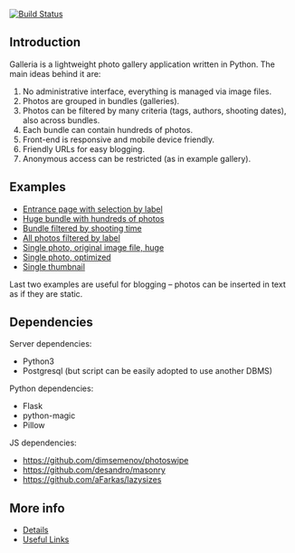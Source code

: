 [![Build Status](https://travis-ci.org/andreynovikov/galleria.svg?branch=master)](https://travis-ci.org/andreynovikov/galleria)
 
## Introduction

Galleria is a lightweight photo gallery application written in Python. The main ideas behind it are:

1. No administrative interface, everything is managed via image files.
2. Photos are grouped in bundles (galleries).
3. Photos can be filtered by many criteria (tags, authors, shooting dates), also across bundles.
4. Each bundle can contain hundreds of photos.
5. Front-end is responsive and mobile device friendly.
6. Friendly URLs for easy blogging.
7. Anonymous access can be restricted (as in example gallery).

## Examples

* [Entrance page with selection by label](https://andreynovikov.info/photos/index)
* [Huge bundle with hundreds of photos](https://andreynovikov.info/photos/travel/Georgia/2015)
* [Bundle filtered by shooting time](https://andreynovikov.info/photos/travel/Georgia/2015?-filt.from=2015-06-25;-filt.till=2015-06-26)
* [All photos filtered by label](https://andreynovikov.info/photos/?-filt.labels=1)
* [Single photo, original image file, huge](https://andreynovikov.info/photos/travel/Georgia/2015/IMG_2171.JPG?format=original)
* [Single photo, optimized](https://andreynovikov.info/photos/travel/Georgia/2015/IMG_2171.JPG)
* [Single thumbnail](https://andreynovikov.info/photos/travel/Georgia/2015/IMG_2171.JPG?format=thumbnail)

Last two examples are useful for blogging – photos can be inserted in text as if they are static.

## Dependencies

Server dependencies:

* Python3
* Postgresql (but script can be easily adopted to use another DBMS)

Python dependencies:

* Flask
* python-magic
* Pillow

JS dependencies:

* https://github.com/dimsemenov/photoswipe
* https://github.com/desandro/masonry
* https://github.com/aFarkas/lazysizes

## More info

* [Details](https://github.com/andreynovikov/galleria/wiki/Details)
* [Useful Links](https://github.com/andreynovikov/galleria/wiki/Useful-Links)
